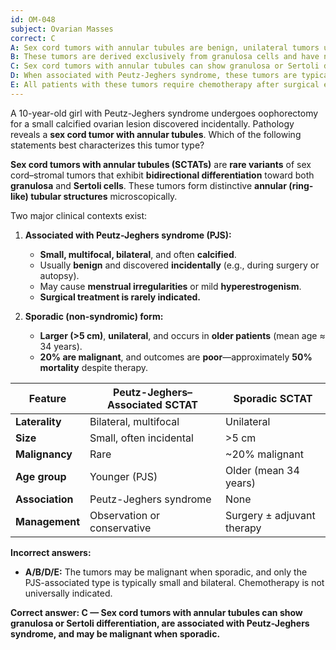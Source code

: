 ```yaml
---
id: OM-048
subject: Ovarian Masses
correct: C
A: Sex cord tumors with annular tubules are benign, unilateral tumors unrelated to any syndrome
B: These tumors are derived exclusively from granulosa cells and have no malignant potential
C: Sex cord tumors with annular tubules can show granulosa or Sertoli differentiation, are associated with Peutz-Jeghers syndrome, and may be malignant when sporadic
D: When associated with Peutz-Jeghers syndrome, these tumors are typically unilateral and large
E: All patients with these tumors require chemotherapy after surgical excision
---
```


A 10-year-old girl with Peutz-Jeghers syndrome undergoes oophorectomy for a small calcified ovarian lesion discovered incidentally. Pathology reveals a **sex cord tumor with annular tubules**. Which of the following statements best characterizes this tumor type?

<!-- EXPLANATION -->

**Sex cord tumors with annular tubules (SCTATs)** are **rare variants** of sex cord–stromal tumors that exhibit **bidirectional differentiation** toward both **granulosa** and **Sertoli cells**. These tumors form distinctive **annular (ring-like) tubular structures** microscopically.  

Two major clinical contexts exist:  

1. **Associated with Peutz-Jeghers syndrome (PJS):**  
   - **Small, multifocal, bilateral**, and often **calcified**.  
   - Usually **benign** and discovered **incidentally** (e.g., during surgery or autopsy).  
   - May cause **menstrual irregularities** or mild **hyperestrogenism**.  
   - **Surgical treatment is rarely indicated.**  

2. **Sporadic (non-syndromic) form:**  
   - **Larger (>5 cm)**, **unilateral**, and occurs in **older patients** (mean age ≈ 34 years).  
   - **20% are malignant**, and outcomes are **poor**—approximately **50% mortality** despite therapy.  

| **Feature** | **Peutz-Jeghers–Associated SCTAT** | **Sporadic SCTAT** |
|--------------|------------------------------------|--------------------|
| **Laterality** | Bilateral, multifocal | Unilateral |
| **Size** | Small, often incidental | >5 cm |
| **Malignancy** | Rare | ~20% malignant |
| **Age group** | Younger (PJS) | Older (mean 34 years) |
| **Association** | Peutz-Jeghers syndrome | None |
| **Management** | Observation or conservative | Surgery ± adjuvant therapy |

**Incorrect answers:**
- **A/B/D/E:** The tumors may be malignant when sporadic, and only the PJS-associated type is typically small and bilateral. Chemotherapy is not universally indicated.

**Correct answer: C — Sex cord tumors with annular tubules can show granulosa or Sertoli differentiation, are associated with Peutz-Jeghers syndrome, and may be malignant when sporadic.**

